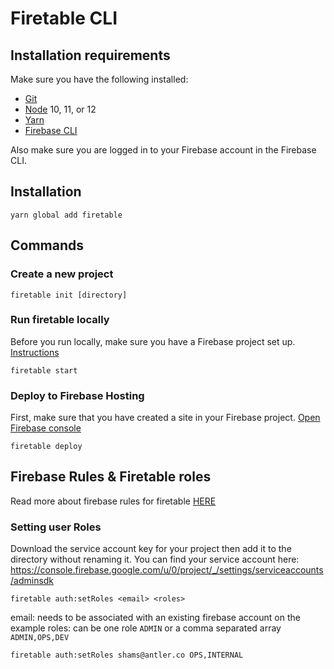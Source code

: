 # Firetable CLI

## Installation requirements

Make sure you have the following installed:

- [Git](https://git-scm.com/downloads)
- [Node](https://nodejs.org/en/download/) 10, 11, or 12
- [Yarn](https://classic.yarnpkg.com/en/docs/install/)
- [Firebase CLI](https://firebase.google.com/docs/cli)

Also make sure you are logged in to your Firebase account in the Firebase CLI.

## Installation

```
yarn global add firetable
```

## Commands

### Create a new project

```
firetable init [directory]
```

### Run firetable locally

Before you run locally, make sure you have a Firebase project set up.
[Instructions](https://github.com/AntlerVC/firetable#setup-instructions)

```
firetable start
```

### Deploy to Firebase Hosting

First, make sure that you have created a site in your Firebase project.
[Open Firebase console](https://console.firebase.google.com/)

```
firetable deploy
```

## Firebase Rules & Firetable roles

Read more about firebase rules for firetable
[HERE](https://github.com/AntlerVC/firetable/blob/master/RULES.md)

### Setting user Roles

Download the service account key for your project then add it to the directory
without renaming it. You can find your service account here:
https://console.firebase.google.com/u/0/project/_/settings/serviceaccounts/adminsdk

```
firetable auth:setRoles <email> <roles>
```

email: needs to be associated with an existing firebase account on the example
roles: can be one role `ADMIN` or a comma separated array `ADMIN,OPS,DEV`

```
firetable auth:setRoles shams@antler.co OPS,INTERNAL
```
